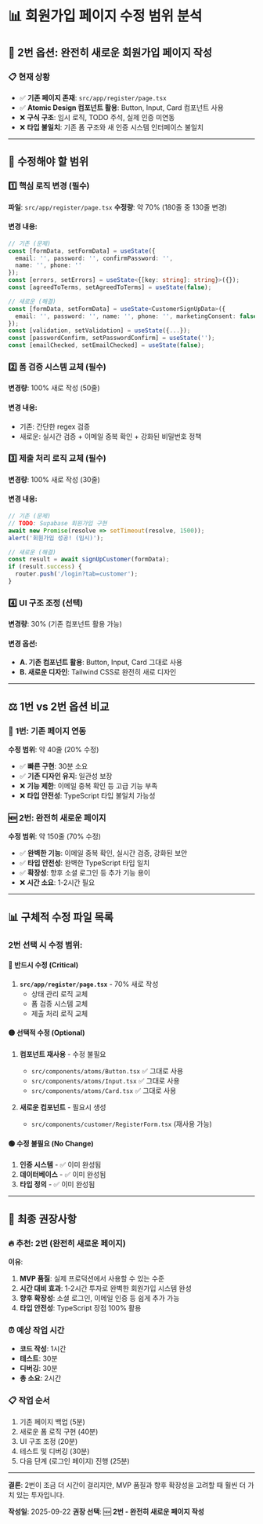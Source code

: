 # 📊 회원가입 페이지 수정 범위 분석

## 🎯 2번 옵션: 완전히 새로운 회원가입 페이지 작성

### 📋 **현재 상황**
- ✅ **기존 페이지 존재**: `src/app/register/page.tsx`
- ✅ **Atomic Design 컴포넌트 활용**: Button, Input, Card 컴포넌트 사용
- ❌ **구식 구조**: 임시 로직, TODO 주석, 실제 인증 미연동
- ❌ **타입 불일치**: 기존 폼 구조와 새 인증 시스템 인터페이스 불일치

---

## 🔧 **수정해야 할 범위**

### 1️⃣ **핵심 로직 변경 (필수)**
**파일**: `src/app/register/page.tsx`
**수정량**: 약 70% (180줄 중 130줄 변경)

#### 변경 내용:
```typescript
// 기존 (문제)
const [formData, setFormData] = useState({
  email: '', password: '', confirmPassword: '',
  name: '', phone: ''
});
const [errors, setErrors] = useState<{[key: string]: string}>({});
const [agreedToTerms, setAgreedToTerms] = useState(false);

// 새로운 (해결)
const [formData, setFormData] = useState<CustomerSignUpData>({
  email: '', password: '', name: '', phone: '', marketingConsent: false
});
const [validation, setValidation] = useState({...});
const [passwordConfirm, setPasswordConfirm] = useState('');
const [emailChecked, setEmailChecked] = useState(false);
```

### 2️⃣ **폼 검증 시스템 교체 (필수)**
**변경량**: 100% 새로 작성 (50줄)

#### 변경 내용:
- 기존: 간단한 regex 검증
- 새로운: 실시간 검증 + 이메일 중복 확인 + 강화된 비밀번호 정책

### 3️⃣ **제출 처리 로직 교체 (필수)**
**변경량**: 100% 새로 작성 (30줄)

#### 변경 내용:
```typescript
// 기존 (문제)
// TODO: Supabase 회원가입 구현
await new Promise(resolve => setTimeout(resolve, 1500));
alert('회원가입 성공! (임시)');

// 새로운 (해결)
const result = await signUpCustomer(formData);
if (result.success) {
  router.push('/login?tab=customer');
}
```

### 4️⃣ **UI 구조 조정 (선택)**
**변경량**: 30% (기존 컴포넌트 활용 가능)

#### 변경 옵션:
- **A. 기존 컴포넌트 활용**: Button, Input, Card 그대로 사용
- **B. 새로운 디자인**: Tailwind CSS로 완전히 새로 디자인

---

## ⚖️ **1번 vs 2번 옵션 비교**

### 🔄 **1번: 기존 페이지 연동**
**수정 범위**: 약 40줄 (20% 수정)
- ✅ **빠른 구현**: 30분 소요
- ✅ **기존 디자인 유지**: 일관성 보장
- ❌ **기능 제한**: 이메일 중복 확인 등 고급 기능 부족
- ❌ **타입 안전성**: TypeScript 타입 불일치 가능성

### 🆕 **2번: 완전히 새로운 페이지**
**수정 범위**: 약 150줄 (70% 수정)
- ✅ **완벽한 기능**: 이메일 중복 확인, 실시간 검증, 강화된 보안
- ✅ **타입 안전성**: 완벽한 TypeScript 타입 일치
- ✅ **확장성**: 향후 소셜 로그인 등 추가 기능 용이
- ❌ **시간 소요**: 1-2시간 필요

---

## 📊 **구체적 수정 파일 목록**

### 2번 선택 시 수정 범위:

#### 🔴 **반드시 수정 (Critical)**
1. **`src/app/register/page.tsx`** - 70% 새로 작성
   - 상태 관리 로직 교체
   - 폼 검증 시스템 교체
   - 제출 처리 로직 교체

#### 🟡 **선택적 수정 (Optional)**
1. **컴포넌트 재사용** - 수정 불필요
   - `src/components/atoms/Button.tsx` ✅ 그대로 사용
   - `src/components/atoms/Input.tsx` ✅ 그대로 사용
   - `src/components/atoms/Card.tsx` ✅ 그대로 사용

2. **새로운 컴포넌트** - 필요시 생성
   - `src/components/customer/RegisterForm.tsx` (재사용 가능)

#### 🟢 **수정 불필요 (No Change)**
1. **인증 시스템** - ✅ 이미 완성됨
2. **데이터베이스** - ✅ 이미 완성됨
3. **타입 정의** - ✅ 이미 완성됨

---

## 🎯 **최종 권장사항**

### **🔥 추천: 2번 (완전히 새로운 페이지)**

**이유**:
1. **MVP 품질**: 실제 프로덕션에서 사용할 수 있는 수준
2. **시간 대비 효과**: 1-2시간 투자로 완벽한 회원가입 시스템 완성
3. **향후 확장성**: 소셜 로그인, 이메일 인증 등 쉽게 추가 가능
4. **타입 안전성**: TypeScript 장점 100% 활용

### **⏰ 예상 작업 시간**
- **코드 작성**: 1시간
- **테스트**: 30분
- **디버깅**: 30분
- **총 소요**: 2시간

### **📋 작업 순서**
1. 기존 페이지 백업 (5분)
2. 새로운 폼 로직 구현 (40분)
3. UI 구조 조정 (20분)
4. 테스트 및 디버깅 (30분)
5. 다음 단계 (로그인 페이지) 진행 (25분)

---

**결론**: 2번이 조금 더 시간이 걸리지만, MVP 품질과 향후 확장성을 고려할 때 훨씬 더 가치 있는 투자입니다.

**작성일**: 2025-09-22
**권장 선택**: 🆕 **2번 - 완전히 새로운 페이지 작성**
